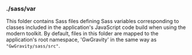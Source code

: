 ### ./sass/var

This folder contains Sass files defining Sass variables corresponding to classes
included in the application's JavaScript code build when using the modern toolkit.
By default, files in this folder are mapped to the application's root namespace,
'GwGravity' in the same way as `"GwGravity/sass/src"`.